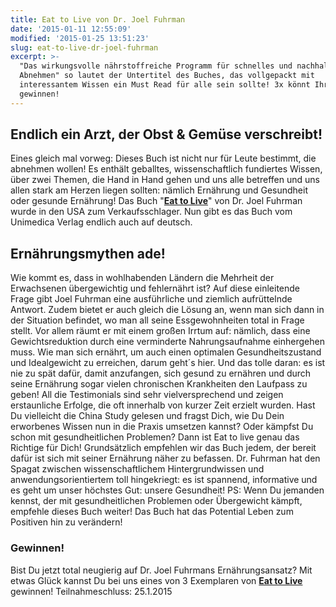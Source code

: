 ```yaml
---
title: Eat to Live von Dr. Joel Fuhrman
date: '2015-01-11 12:55:09'
modified: '2015-01-25 13:51:23'
slug: eat-to-live-dr-joel-fuhrman
excerpt: >-
  "Das wirkungsvolle nährstoffreiche Programm für schnelles und nachhaltiges
  Abnehmen" so lautet der Untertitel des Buches, das vollgepackt mit
  interessantem Wissen ein Must Read für alle sein sollte! 3x könnt Ihr es
  gewinnen!
---
```


## Endlich ein Arzt, der Obst & Gemüse verschreibt!

Eines gleich mal vorweg: Dieses Buch ist nicht nur für Leute bestimmt, die abnehmen wollen! Es enthält geballtes, wissenschaftlich fundiertes Wissen, über zwei Themen, die Hand in Hand gehen und uns alle betreffen und uns allen stark am Herzen liegen sollten: nämlich Ernährung und Gesundheit oder gesunde Ernährung! Das Buch "[**Eat to Live**](http://www.narayana-verlag.de/Eat-to-Live-Joel-Fuhrman/b14713?page=1)" von Dr. Joel Fuhrman wurde in den USA zum Verkaufsschlager. Nun gibt es das Buch vom Unimedica Verlag endlich auch auf deutsch.

## Ernährungsmythen ade!

Wie kommt es, dass in wohlhabenden Ländern die Mehrheit der Erwachsenen übergewichtig und fehlernährt ist? Auf diese einleitende Frage gibt Joel Fuhrman eine ausführliche und ziemlich aufrüttelnde Antwort. Zudem bietet er auch gleich die Lösung an, wenn man sich dann in der Situation befindet, wo man all seine Essgewohnheiten total in Frage stellt. Vor allem räumt er mit einem großen Irrtum auf: nämlich, dass eine Gewichtsreduktion durch eine verminderte Nahrungsaufnahme einhergehen muss. Wie man sich ernährt, um auch einen optimalen Gesundheitszustand und Idealgewicht zu erreichen, darum geht´s hier. Und das tolle daran: es ist nie zu spät dafür, damit anzufangen, sich gesund zu ernähren und durch seine Ernährung sogar vielen chronischen Krankheiten den Laufpass zu geben! All die Testimonials sind sehr vielversprechend und zeigen erstaunliche Erfolge, die oft innerhalb von kurzer Zeit erzielt wurden. Hast Du vielleicht die China Study gelesen und fragst Dich, wie Du Dein erworbenes Wissen nun in die Praxis umsetzen kannst? Oder kämpfst Du schon mit gesundheitlichen Problemen? Dann ist Eat to live genau das Richtige für Dich! Grundsätzlich empfehlen wir das Buch jedem, der bereit dafür ist sich mit seiner Ernährung näher zu befassen. Dr. Fuhrman hat den Spagat zwischen wissenschaftlichem Hintergrundwissen und anwendungsorientiertem toll hingekriegt: es ist spannend, informative und es geht um unser höchstes Gut: unsere Gesundheit! PS: Wenn Du jemanden kennst, der mit gesundheitlichen Problemen oder Übergewicht kämpft, empfehle dieses Buch weiter! Das Buch hat das Potential Leben zum Positiven hin zu verändern!

### Gewinnen!

Bist Du jetzt total neugierig auf Dr. Joel Fuhrmans Ernährungsansatz? Mit etwas Glück kannst Du bei uns eines von 3 Exemplaren von [**Eat to Live**](http://www.narayana-verlag.de/Eat-to-Live-Joel-Fuhrman/b14713?page=1) gewinnen! Teilnahmeschluss: 25.1.2015
